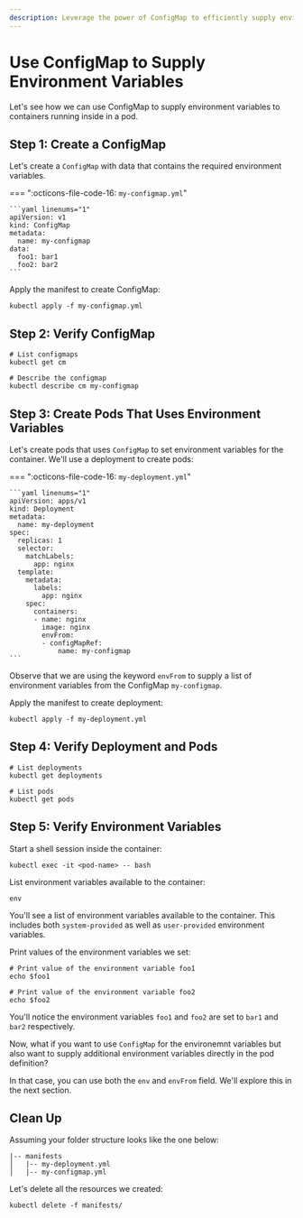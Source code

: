 ```yaml
---
description: Leverage the power of ConfigMap to efficiently supply environment variables to your Kubernetes containers. Discover how to simplify and manage environment variables with our practical guide.
---
```


# Use ConfigMap to Supply Environment Variables

Let's see how we can use ConfigMap to supply environment variables to containers running inside in a pod.


## Step 1: Create a ConfigMap

Let's create a `ConfigMap` with data that contains the required environment variables.

=== ":octicons-file-code-16: `my-configmap.yml`"

    ```yaml linenums="1"
    apiVersion: v1
    kind: ConfigMap
    metadata:
      name: my-configmap
    data:
      foo1: bar1
      foo2: bar2
    ```

Apply the manifest to create ConfigMap:

```
kubectl apply -f my-configmap.yml
```


## Step 2: Verify ConfigMap

```
# List configmaps
kubectl get cm

# Describe the configmap
kubectl describe cm my-configmap
```

## Step 3: Create Pods That Uses Environment Variables

Let's create pods that uses `ConfigMap` to set environment variables for the container. We'll use a deployment to create pods:

=== ":octicons-file-code-16: `my-deployment.yml`"

    ```yaml linenums="1"
    apiVersion: apps/v1
    kind: Deployment
    metadata:
      name: my-deployment
    spec:
      replicas: 1
      selector:
        matchLabels:
          app: nginx
      template:
        metadata:
          labels:
            app: nginx
        spec:
          containers:
          - name: nginx
            image: nginx
            envFrom:
            - configMapRef:
                name: my-configmap
    ```

Observe that we are using the keyword `envFrom` to supply a list of environment variables from the ConfigMap `my-configmap`.

Apply the manifest to create deployment:

```
kubectl apply -f my-deployment.yml
```

## Step 4: Verify Deployment and Pods

```
# List deployments
kubectl get deployments

# List pods
kubectl get pods
```


## Step 5: Verify Environment Variables

Start a shell session inside the container:

```
kubectl exec -it <pod-name> -- bash
```

List environment variables available to the container:

```
env
```

You'll see a list of environment variables available to the container. This includes both `system-provided` as well as `user-provided` environment variables.

Print values of the environment variables we set:

```
# Print value of the environment variable foo1
echo $foo1

# Print value of the environment variable foo2
echo $foo2
```

You'll notice the environment variables `foo1` and `foo2` are set to `bar1` and `bar2` respectively.

Now, what if you want to use `ConfigMap` for the environemnt variables but also want to supply additional environment variables directly in the pod definition?

In that case, you can use both the `env` and `envFrom` field. We'll explore this in the next section.

## Clean Up

Assuming your folder structure looks like the one below:

```
|-- manifests
│   |-- my-deployment.yml
│   |-- my-configmap.yml
```

Let's delete all the resources we created:

```
kubectl delete -f manifests/
```